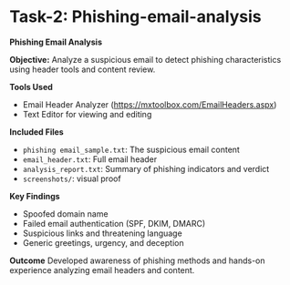 # Task-2: Phishing-email-analysis

**Phishing Email Analysis**

**Objective:**
Analyze a suspicious email to detect phishing characteristics using header tools and content review.

**Tools Used**
- Email Header Analyzer (https://mxtoolbox.com/EmailHeaders.aspx)
- Text Editor for viewing and editing

**Included Files**
- `phishing email_sample.txt`: The suspicious email content
- `email_header.txt`: Full email header
- `analysis_report.txt`: Summary of phishing indicators and verdict
- `screenshots/`: visual proof

**Key Findings**
- Spoofed domain name
- Failed email authentication (SPF, DKIM, DMARC)
- Suspicious links and threatening language
- Generic greetings, urgency, and deception

**Outcome**
Developed awareness of phishing methods and hands-on experience analyzing email headers and content.


